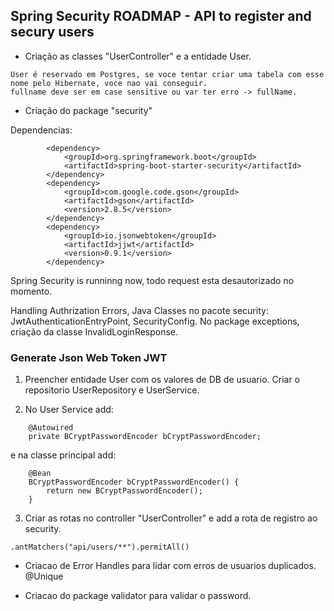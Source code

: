 ## Spring Security ROADMAP - API to register and secury users  
  
* Criação as classes "UserController" e a entidade User.  
```
User é reservado em Postgres, se voce tentar criar uma tabela com esse nome pelo Hibernate, voce nao vai conseguir.   
fullname deve ser em case sensitive ou var ter erro -> fullName.  
```
  
* Criação do package "security"  
  
Dependencias:  
```
		<dependency>
			<groupId>org.springframework.boot</groupId>
			<artifactId>spring-boot-starter-security</artifactId>
		</dependency>
		<dependency>
			<groupId>com.google.code.gson</groupId>
			<artifactId>gson</artifactId>
			<version>2.8.5</version>
		</dependency>
		<dependency>
			<groupId>io.jsonwebtoken</groupId>
			<artifactId>jjwt</artifactId>
			<version>0.9.1</version>
		</dependency>
```  
Spring Security is runninng now, todo request esta desautorizado no momento.   
    
Handling Authrization Errors, Java Classes no pacote security:  JwtAuthenticationEntryPoint, SecurityConfig. No package exceptions, criação da classe InvalidLoginResponse.  
  
### Generate Json Web Token JWT  
  
1. Preencher entidade User com os valores de DB de usuario. Criar o repositorio UserRepository e UserService.  
  
2. No User Service add:  
```
    @Autowired
    private BCryptPasswordEncoder bCryptPasswordEncoder;
```
  
e na classe principal add:  
```
	@Bean
	BCryptPasswordEncoder bCryptPasswordEncoder() {
		return new BCryptPasswordEncoder();
	}
``` 
  
3. Criar as rotas no controller "UserController" e add a rota de registro ao security.  

```
.antMatchers("api/users/**").permitAll()
```  
  
* Criacao de Error Handles para lidar com erros de usuarios duplicados. @Unique  
  
* Criacao do package validator para validar o password.  
  
  
  



  
 
  
  
  




